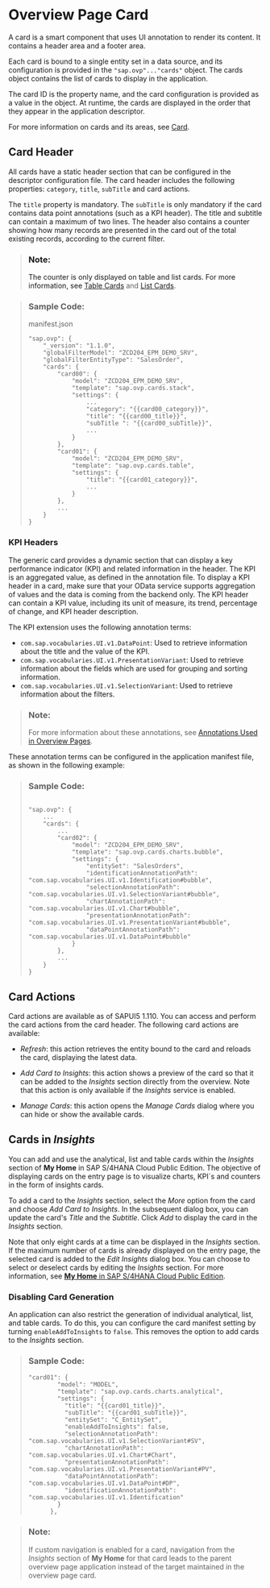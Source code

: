 <!-- loio74332d5d829b413f9d7c0950dc6a71d2 -->

# Overview Page Card

A card is a smart component that uses UI annotation to render its content. It contains a header area and a footer area.



Each card is bound to a single entity set in a data source, and its configuration is provided in the `"sap.ovp"..."cards"` object. The cards object contains the list of cards to display in the application.

The card ID is the property name, and the card configuration is provided as a value in the object. At runtime, the cards are displayed in the order that they appear in the application descriptor.

For more information on cards and its areas, see [Card](https://experience.sap.com/fiori-design-web/cards/).



<a name="loio74332d5d829b413f9d7c0950dc6a71d2__section_nsk_34p_31b"/>

## Card Header

All cards have a static header section that can be configured in the descriptor configuration file. The card header includes the following properties: `category`, `title`, `subTitle` and card actions.

The `title` property is mandatory. The `subTitle` is only mandatory if the card contains data point annotations \(such as a KPI header\). The title and subtitle can contain a maximum of two lines. The header also contains a counter showing how many records are presented in the card out of the total existing records, according to the current filter.

> ### Note:  
> The counter is only displayed on table and list cards. For more information, see [Table Cards](table-cards-167bf7c.md) and [List Cards](list-cards-56f39e0.md).

> ### Sample Code:  
> manifest.json
> 
> ```
> "sap.ovp": {
>     "_version": "1.1.0",
>     "globalFilterModel": "ZCD204_EPM_DEMO_SRV",
>     "globalFilterEntityType": "SalesOrder",
>     "cards": {
>         "card00": {
>             "model": "ZCD204_EPM_DEMO_SRV",
>             "template": "sap.ovp.cards.stack",
>             "settings": {
>                 ...
>                 "category": "{{card00_category}}",
>                 "title": "{{card00_title}}",
>                 "subTitle ": "{{card00_subTitle}}",
>                 ...
>             }
>         },
>         "card01": {
>             "model": "ZCD204_EPM_DEMO_SRV",
>             "template": "sap.ovp.cards.table",
>             "settings": {
>                 "title": "{{card01_category}}",
>                 ...
>             }
>         },
>         ...
>     }
> }
> ```



### **KPI Headers**

The generic card provides a dynamic section that can display a key performance indicator \(KPI\) and related information in the header. The KPI is an aggregated value, as defined in the annotation file. To display a KPI header in a card, make sure that your OData service supports aggregation of values and the data is coming from the backend only. The KPI header can contain a KPI value, including its unit of measure, its trend, percentage of change, and KPI header description.

The KPI extension uses the following annotation terms:

-   `com.sap.vocabularies.UI.v1.DataPoint`: Used to retrieve information about the title and the value of the KPI.
-   `com.sap.vocabularies.UI.v1.PresentationVariant`: Used to retrieve information about the fields which are used for grouping and sorting information.
-   `com.sap.vocabularies.UI.v1.SelectionVariant`: Used to retrieve information about the filters.

> ### Note:  
> For more information about these annotations, see [Annotations Used in Overview Pages](annotations-used-in-overview-pages-65731e6.md).

These annotation terms can be configured in the application manifest file, as shown in the following example:

> ### Sample Code:  
> ```
> 
> "sap.ovp": {
>     ...
>     "cards": {
>         ...
>         "card02": {
>             "model": "ZCD204_EPM_DEMO_SRV",
>             "template": "sap.ovp.cards.charts.bubble",
>             "settings": {
>                 "entitySet": "SalesOrders",
>                 "identificationAnnotationPath": "com.sap.vocabularies.UI.v1.Identification#bubble",
>                 "selectionAnnotationPath": "com.sap.vocabularies.UI.v1.SelectionVariant#bubble",
>                 "chartAnnotationPath": "com.sap.vocabularies.UI.v1.Chart#bubble",
>                 "presentationAnnotationPath": "com.sap.vocabularies.UI.v1.PresentationVariant#bubble",
>                 "dataPointAnnotationPath": "com.sap.vocabularies.UI.v1.DataPoint#bubble"
>             }
>         },
>         ...
>     }
> }
> 
> ```



<a name="loio74332d5d829b413f9d7c0950dc6a71d2__section_bd1_gyx_5wb"/>

## Card Actions

Card actions are available as of SAPUI5 1.110. You can access and perform the card actions from the card header. The following card actions are available:

-   *Refresh*: this action retrieves the entity bound to the card and reloads the card, displaying the latest data.

-   *Add Card to Insights*: this action shows a preview of the card so that it can be added to the *Insights* section directly from the overview. Note that this action is only available if the *Insights* service is enabled.

-   *Manage Cards*: this action opens the *Manage Cards* dialog where you can hide or show the available cards.




<a name="loio74332d5d829b413f9d7c0950dc6a71d2__section_qhh_dkw_z5b"/>

## Cards in *Insights*

You can add and use the analytical, list and table cards within the *Insights* section of **My Home** in SAP S/4HANA Cloud Public Edition. The objective of displaying cards on the entry page is to visualize charts, KPI´s and counters in the form of insights cards.

To add a card to the *Insights* section, select the *More* option from the card and choose *Add Card to Insights*. In the subsequent dialog box, you can update the card's *Title* and the *Subtitle*. Click *Add* to display the card in the *Insights* section.

Note that only eight cards at a time can be displayed in the *Insights* section. If the maximum number of cards is already displayed on the entry page, the selected card is added to the *Edit Insights* dialog box. You can choose to select or deselect cards by editing the *Insights* section. For more information, see [**My Home** in SAP S/4HANA Cloud Public Edition](https://help.sap.com/docs/SAP_S4HANA_CLOUD/4fc8d03390c342da8a60f8ee387bca1a/8a60279e8d2041b5ad8d3455fab0f3ef.html).



### Disabling Card Generation

An application can also restrict the generation of individual analytical, list, and table cards. To do this, you can configure the card manifest setting by turning `enableAddToInsights` to `false`. This removes the option to add cards to the *Insights* section.

> ### Sample Code:  
> ```
> "card01": {
>         "model": "MODEL",
>         "template": "sap.ovp.cards.charts.analytical",
>         "settings": {
>           "title": "{{card01_title}}",
>           "subTitle": "{{card01_subTitle}}",
>           "entitySet": "C_EntitySet",
>           "enableAddToInsights": false,
>           "selectionAnnotationPath": "com.sap.vocabularies.UI.v1.SelectionVariant#SV",
>           "chartAnnotationPath": "com.sap.vocabularies.UI.v1.Chart#Chart",
>           "presentationAnnotationPath": "com.sap.vocabularies.UI.v1.PresentationVariant#PV",
>           "dataPointAnnotationPath": "com.sap.vocabularies.UI.v1.DataPoint#DP",
>           "identificationAnnotationPath": "com.sap.vocabularies.UI.v1.Identification"
>         }
>       },
> ```

> ### Note:  
> If custom navigation is enabled for a card, navigation from the *Insights* section of **My Home** for that card leads to the parent overview page application instead of the target maintained in the overview page card.


